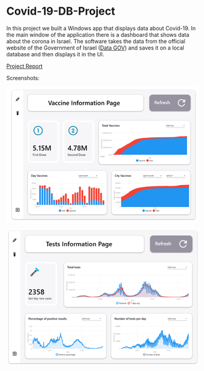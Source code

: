 # Covid-19-DB-Project

In this project we built a Windows app that displays data about Covid-19. In the main window of the application there is a dashboard that shows data about the corona in Israel.
The software takes the data from the official website of the Government of Israel ([Data GOV](https://info.data.gov.il/datagov/home/)) and saves it on a local database and then displays it in the UI.

[Project Report](https://github.com/Y-B-Class-Projects/Covid-19-DB-Project/blob/master/Covid-19%20DataBase%20Project/github/%D7%93%D7%95%D7%97%20%D7%A1%D7%95%D7%A4%D7%99.pdf)

Screenshots:


![alt text](https://github.com/Y-B-Class-Projects/Covid-19-DB-Project/blob/master/Covid-19%20DataBase%20Project/github/Vaccinse.png?raw=true)


![alt text](https://github.com/Y-B-Class-Projects/Covid-19-DB-Project/blob/master/Covid-19%20DataBase%20Project/github/tests.png?raw=true)





